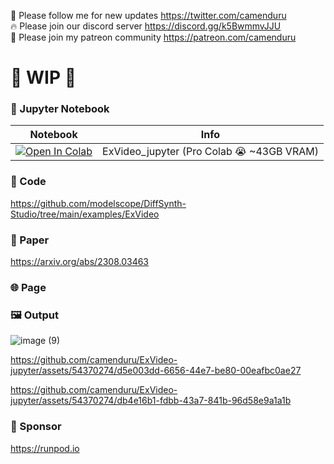 🐣 Please follow me for new updates https://twitter.com/camenduru <br />
🔥 Please join our discord server https://discord.gg/k5BwmmvJJU <br />
🥳 Please join my patreon community https://patreon.com/camenduru <br />

# 🚦 WIP 🚦

### 🍊 Jupyter Notebook

| Notebook | Info
| --- | --- |
[![Open In Colab](https://colab.research.google.com/assets/colab-badge.svg)](https://colab.research.google.com/github/camenduru/ExVideo-jupyter/blob/main/ExVideo_jupyter.ipynb) | ExVideo_jupyter (Pro Colab 😭 ~43GB VRAM)

### 🧬 Code
https://github.com/modelscope/DiffSynth-Studio/tree/main/examples/ExVideo

### 📄 Paper
https://arxiv.org/abs/2308.03463

### 🌐 Page

### 🖼 Output

![image (9)](https://github.com/camenduru/ExVideo-jupyter/assets/54370274/83188d6b-09c8-4845-ae40-50201bdfefc7)

https://github.com/camenduru/ExVideo-jupyter/assets/54370274/d5e003dd-6656-44e7-be80-00eafbc0ae27

https://github.com/camenduru/ExVideo-jupyter/assets/54370274/db4e16b1-fdbb-43a7-841b-96d58e9a1a1b

### 🏢 Sponsor
https://runpod.io
